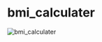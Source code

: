 # bmi_calculater


![bmi_calculater](https://user-images.githubusercontent.com/45319357/215117791-670f9820-3b80-4600-ba6d-ec697f6477fb.png)
